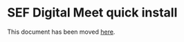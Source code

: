 # SEF Digital Meet quick install

This document has been moved [here](https://jitsi.github.io/handbook/docs/devops-guide/devops-guide-quickstart).
